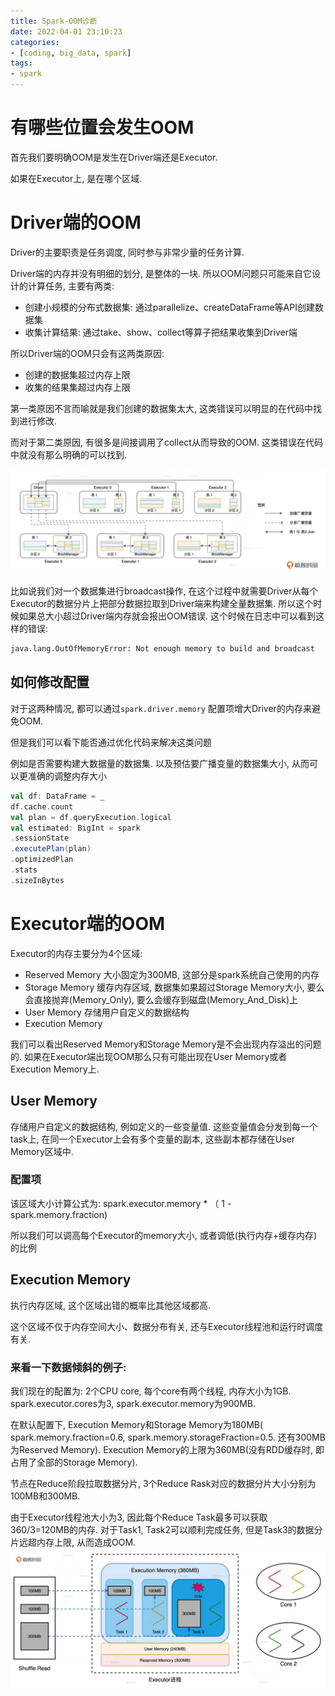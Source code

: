 ```yaml
---
title: Spark-OOM诊断
date: 2022-04-01 23:10:23
categories:
- [coding, big_data, spark]
tags: 
- spark
---
```

# 有哪些位置会发生OOM

首先我们要明确OOM是发生在Driver端还是Executor.

如果在Executor上, 是在哪个区域.

# Driver端的OOM

Driver的主要职责是任务调度, 同时参与非常少量的任务计算.

Driver端的内存并没有明细的划分, 是整体的一块. 所以OOM问题只可能来自它设计的计算任务, 主要有两类:

-   创建小规模的分布式数据集: 通过parallelize、createDataFrame等API创建数据集
-   收集计算结果: 通过take、show、collect等算子把结果收集到Driver端

所以Driver端的OOM只会有这两类原因:

-   创建的数据集超过内存上限
-   收集的结果集超过内存上限

第一类原因不言而喻就是我们创建的数据集太大, 这类错误可以明显的在代码中找到进行修改.

而对于第二类原因, 有很多是间接调用了collect从而导致的OOM. 这类错误在代码中就没有那么明确的可以找到.

![](https://raw.githubusercontent.com/liunaijie/images/master/202308121616745.png)

比如说我们对一个数据集进行broadcast操作, 在这个过程中就需要Driver从每个Executor的数据分片上把部分数据拉取到Driver端来构建全量数据集. 所以这个时候如果总大小超过Driver端内存就会报出OOM错误. 这个时候在日志中可以看到这样的错误:

```bash
java.lang.OutOfMemoryError: Not enough memory to build and broadcast
```

## 如何修改配置

对于这两种情况, 都可以通过`spark.driver.memory` 配置项增大Driver的内存来避免OOM.

但是我们可以看下能否通过优化代码来解决这类问题

例如是否需要构建大数据量的数据集. 以及预估要广播变量的数据集大小, 从而可以更准确的调整内存大小

```scala
val df: DataFrame = _
df.cache.count
val plan = df.queryExecution.logical
val estimated: BigInt = spark
.sessionState
.executePlan(plan)
.optimizedPlan
.stats
.sizeInBytes
```

# Executor端的OOM

Executor的内存主要分为4个区域:

-   Reserved Memory 大小固定为300MB, 这部分是spark系统自己使用的内存
-   Storage Memory 缓存内存区域, 数据集如果超过Storage Memory大小, 要么会直接抛弃(Memory_Only), 要么会缓存到磁盘(Memory_And_Disk)上
-   User Memory 存储用户自定义的数据结构
-   Execution Memory

我们可以看出Reserved Memory和Storage Memory是不会出现内存溢出的问题的. 如果在Executor端出现OOM那么只有可能出现在User Memory或者Execution Memory上.

## User Memory

存储用户自定义的数据结构, 例如定义的一些变量值. 这些变量值会分发到每一个task上, 在同一个Executor上会有多个变量的副本, 这些副本都存储在User Memory区域中.

### 配置项

该区域大小计算公式为: spark.executor.memory * （ 1 - spark.memory.fraction)

所以我们可以调高每个Executor的memory大小, 或者调低(执行内存+缓存内存)的比例

## Execution Memory

执行内存区域, 这个区域出错的概率比其他区域都高.

这个区域不仅于内存空间大小、数据分布有关, 还与Executor线程池和运行时调度有关.

### 来看一下数据倾斜的例子:

我们现在的配置为: 2个CPU core, 每个core有两个线程, 内存大小为1GB. spark.executor.cores为3, spark.executor.memory为900MB.

在默认配置下, Execution Memory和Storage Memory为180MB( spark.memory.fraction=0.6, spark.memory.storageFraction=0.5. 还有300MB为Reserved Memory). Execution Memory的上限为360MB(没有RDD缓存时, 即占用了全部的Storage Memory).

节点在Reduce阶段拉取数据分片, 3个Reduce Rask对应的数据分片大小分别为100MB和300MB.

由于Executor线程池大小为3, 因此每个Reduce Task最多可以获取360/3=120MB的内存. 对于Task1, Task2可以顺利完成任务, 但是Task3的数据分片远超内存上限, 从而造成OOM.
![](https://raw.githubusercontent.com/liunaijie/images/master/202308121616946.png)
